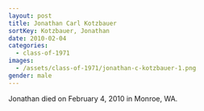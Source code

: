 ```yaml
---
layout: post
title: Jonathan Carl Kotzbauer
sortKey: Kotzbauer, Jonathan
date: 2010-02-04
categories:
  - class-of-1971
images:
  - /assets/class-of-1971/jonathan-c-kotzbauer-1.png
gender: male
---
```

Jonathan died on February 4, 2010 in Monroe, WA.
